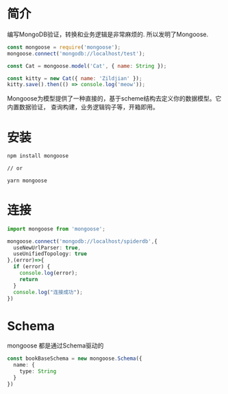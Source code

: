 # 简介

编写MongoDB验证，转换和业务逻辑是非常麻烦的. 所以发明了Mongoose.

```js
const mongoose = require('mongoose');
mongoose.connect('mongodb://localhost/test');

const Cat = mongoose.model('Cat', { name: String });

const kitty = new Cat({ name: 'Zildjian' });
kitty.save().then(() => console.log('meow'));
```
Mongoose为模型提供了一种直接的，基于scheme结构去定义你的数据模型。它内置数据验证， 查询构建，业务逻辑钩子等，开箱即用。

# 安装

```bash
npm install mongoose

// or

yarn mongoose
```

# 连接

```ts
import mongoose from 'mongoose';

mongoose.connect('mongodb://localhost/spiderdb',{
  useNewUrlParser: true,
  useUnifiedTopology: true
},(error)=>{
  if (error) {
    console.log(error);
    return
  }
  console.log("连接成功");
})
```

# Schema
mongoose 都是通过Schema驱动的
```ts
const bookBaseSchema = new mongoose.Schema({
  name: {
    type: String
  }
})
```

# 
